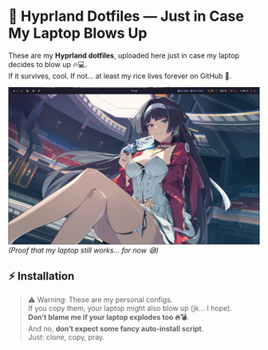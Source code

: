 # 🍙 Hyprland Dotfiles — Just in Case My Laptop Blows Up

These are my **Hyprland dotfiles**, uploaded here just in case my laptop decides to blow up 🔥💻.  
If it survives, cool. If not… at least my rice lives forever on GitHub 🌱.

![screenshot](./screenshots/desktop.png)
*(Proof that my laptop still works… for now 😅)*


## ⚡ Installation  

> ⚠️ Warning: These are my personal configs.  
> If you copy them, your laptop might also blow up (jk… I hope).  
> **Don’t blame me if your laptop explodes too 🔥💣**.  
> And no, **don’t expect some fancy auto-install script**.  
> Just: clone, copy, pray.  